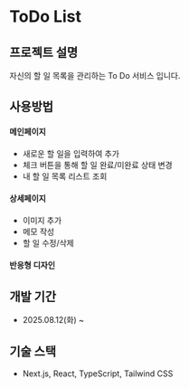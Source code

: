 # ToDo List

## 프로젝트 설명

자신의 할 일 목록을 관리하는 To Do 서비스 입니다.

## 사용방법

#### 메인페이지

- 새로운 할 일을 입력하여 추가
- 체크 버튼을 통해 할 일 완료/미완료 상태 변경
- 내 할 일 목록 리스트 조회

#### 상세페이지

- 이미지 추가
- 메모 작성
- 할 일 수정/삭제

#### 반응형 디자인

## 개발 기간

- 2025.08.12(화) ~

## 기술 스택

- Next.js, React, TypeScript, Tailwind CSS
